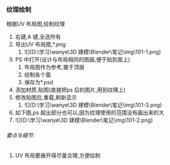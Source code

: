 ### 纹理绘制

根据UV 布局图,绘制纹理

1. 右键,A 键,全选所有
2. 导出UV 布局图,*.png
   1. ![](D:\学习\wanye\3D 建模\Blender\笔记\img\101-1.png)
3. PS 中打开(设计与布局相同的图画,便于贴到面上)
   1. 布局图作为参考,置于顶层
   2. 绘制各个面
   3. 保存为*.psd
4. 添加材质,贴图(直接把ps 后的图片,用到纹理上)
5. 修改贴图后,重载,刷新显示
   1. ![](D:\学习\wanye\3D 建模\Blender\笔记\img\101-3.png)
6. 如下图,ps 超出部分也可以,因为纹理使用的范围没有画出来的大
7. ![](D:\学习\wanye\3D 建模\Blender\笔记\img\101-2.png)







###### 要点与细节:

1. UV 布局要展开得尽量合理,方便绘制